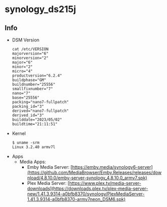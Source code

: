 # synology_ds215j

## Info
- DSM Version
  ```
  cat /etc/VERSION
  majorversion="6"
  minorversion="2"
  major="6"
  minor="2"
  micro="4"
  productversion="6.2.4"
  buildphase="GM"
  buildnumber="25556"
  smallfixnumber="7"
  nano="7"
  base="25556"
  packing="nano7-fullpatch"
  packing_id="3"
  derived="nano7-fullpatch"
  derived_id="3"
  builddate="2023/05/02"
  buildtime="21:11:51"
  ```
- Kernel
  ```
  $ uname -srm
  Linux 3.2.40 armv7l
  ```
- Apps
  * Media Apps:
    * Emby Media Server: [https://emby.media/synology6-server](https://github.com/MediaBrowser/Emby.Releases/releases/download/4.8.10.0/emby-server-synology_4.8.10.0_armv7.spk)
    * Plex Media Server: [https://www.plex.tv/media-server-downloads](https://downloads.plex.tv/plex-media-server-new/1.41.3.9314-a0bfb8370/synology/PlexMediaServer-1.41.3.9314-a0bfb8370-armv7neon_DSM6.spk)
